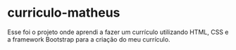 # curriculo-matheus

Esse foi o projeto onde aprendi a fazer um currículo utilizando HTML, CSS e a framework Bootstrap para a criação do meu currículo.
